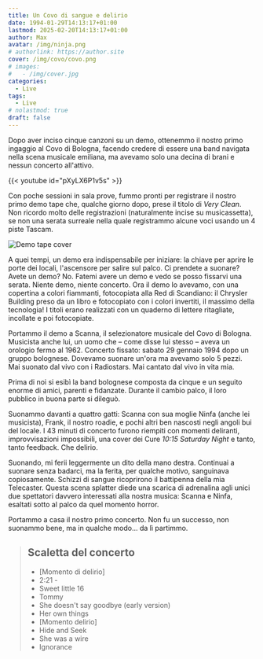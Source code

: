```yaml
---
title: Un Covo di sangue e delirio
date: 1994-01-29T14:13:17+01:00
lastmod: 2025-02-20T14:13:17+01:00
author: Max
avatar: /img/ninja.png
# authorlink: https://author.site
cover: /img/covo/covo.png
# images:
#   - /img/cover.jpg
categories:
  - Live
tags:
  - Live
# nolastmod: true
draft: false
---
```


Dopo aver inciso cinque canzoni su un demo, ottenemmo il nostro primo ingaggio al Covo di Bologna, facendo credere di essere una band navigata nella scena musicale emiliana, ma avevamo solo una decina di brani e nessun concerto all'attivo.
<!--more-->

{{< youtube id="pXyLX6P1v5s" >}}

Con poche sessioni in sala prove, fummo pronti per registrare il nostro primo demo tape che, qualche giorno dopo, prese il titolo di *Very Clean*. Non ricordo molto delle registrazioni (naturalmente incise su musicassetta), se non una serata surreale nella quale registrammo alcune voci usando un 4 piste Tascam.

![Demo tape cover](/img/veryclean/veryclean.png)

A quei tempi, un demo era indispensabile per iniziare: la chiave per aprire le porte dei locali, l'ascensore per salire sul palco. Ci prendete a suonare? Avete un demo? No. Fatemi avere un demo e vedo se posso fissarvi una serata. Niente demo, niente concerto. Ora il demo lo avevamo, con una copertina a colori fiammanti, fotocopiata alla Red di Scandiano: il Chrysler Building preso da un libro e fotocopiato con i colori invertiti, il massimo della tecnologia! I titoli erano realizzati con un quaderno di lettere ritagliate, incollate e poi fotocopiate.

Portammo il demo a Scanna, il selezionatore musicale del Covo di Bologna. Musicista anche lui, un uomo che – come disse lui stesso – aveva un orologio fermo al 1962. Concerto fissato: sabato 29 gennaio 1994 dopo un gruppo bolognese. Dovevamo suonare un'ora ma avevamo solo 5 pezzi. Mai suonato dal vivo con i Radiostars. Mai cantato dal vivo in vita mia.

Prima di noi si esibì la band bolognese composta da cinque e un seguito enorme di amici, parenti e fidanzate. Durante il cambio palco, il loro pubblico in buona parte si dileguò.

Suonammo davanti a quattro gatti: Scanna con sua moglie Ninfa (anche lei musicista), Frank, il nostro roadie, e pochi altri ben nascosti negli angoli bui del locale. I 43 minuti di concerto furono riempiti con momenti deliranti, improvvisazioni impossibili, una cover dei Cure *10:15 Saturday Night* e tanto, tanto feedback. Che delirio.

Suonando, mi ferii leggermente un dito della mano destra. Continuai a suonare senza badarci, ma la ferita, per qualche motivo, sanguinava copiosamente. Schizzi di sangue ricoprirono il battipenna della mia Telecaster. Questa scena splatter diede una scarica di adrenalina agli unici due spettatori davvero interessati alla nostra musica: Scanna e Ninfa, esaltati sotto al palco da quel momento horror.

Portammo a casa il nostro primo concerto. Non fu un successo, non suonammo bene, ma in qualche modo... da lì partimmo.
 
> ## Scaletta del concerto
>
> - [Momento di delirio]
> - 2:21 -
> - Sweet little 16
> - Tommy
> - She doesn't say goodbye (early version)
> - Her own things
> - [Momento delirio]
> - Hide and Seek
> - She was a wire
> - Ignorance
